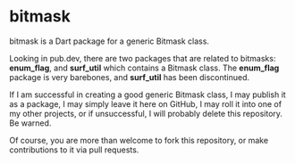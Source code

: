 # bitmask

bitmask is a Dart package for a generic Bitmask class.

Looking in pub.dev, there are two packages that are related to bitmasks:
**enum_flag**, and **surf_util** which contains a Bitmask class. The **enum_flag** package is very barebones, and **surf_util** has been
discontinued.

If I am successful in creating a good generic Bitmask class, I may publish
it as a package, I may simply
leave it here on GitHub, I may roll it into one of my other projects,
or if unsuccessful, I will probably delete this repository. Be warned.

Of course, you are more than welcome to fork this repository, or make contributions to it via pull requests.